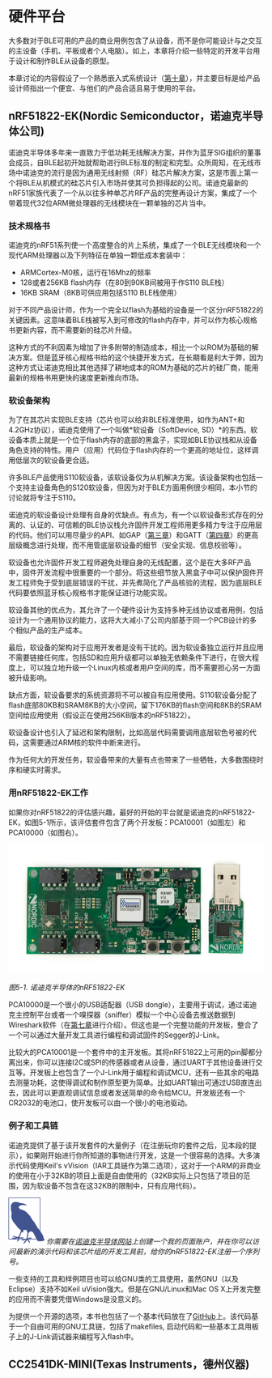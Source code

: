 # 硬件平台

大多数对于BLE可用的产品的商业用例包含了从设备，而不是你可能设计与之交互的主设备（手机、平板或者个人电脑）。如上，本章将介绍一些特定的开发平台用于设计和制作BLE从设备的原型。

本章讨论的内容假设了一个熟悉嵌入式系统设计（[第十章](#./chapter10.md)），并主要目标是给产品设计师指出一个便宜、与他们的产品合适且易于使用的平台。

## nRF51822-EK(Nordic Semiconductor，诺迪克半导体公司)

诺迪克半导体多年来一直致力于低功耗无线解决方案，并作为蓝牙SIG组织的董事会成员，自BLE起初开始就帮助进行BLE标准的制定和完型。众所周知，在无线市场中诺迪克的流行是因为通用无线射频（RF）硅芯片解决方案，这是市面上第一个将BLE从机模式的硅芯片引入市场并使其可负担得起的公司。诺迪克最新的nRF51家族代表了一个从以往多种单芯片RF产品的完整再设计方案，集成了一个带着现代32位ARM微处理器的无线模块在一颗单独的芯片当中。

### 技术规格书

诺迪克的nRF51系列使一个高度整合的片上系统，集成了一个BLE无线模块和一个现代ARM处理器以及下列特征在单独一颗低成本套装中：

- ARMCortex-M0核，运行在16Mhz的频率
- 128或者256KB flash内存（在80到90KB间被用于作S110 BLE栈）
- 16KB SRAM（8KB可供应用包括S110 BLE栈使用）

对于不同产品设计师，作为一个完全以flash为基础的设备是一个区分nRF51822的关键因素。这意味着BLE栈被写入到可修改的flash内存中，并可以作为核心规格书更新内容，而不需要新的硅芯片升级。

这种方式的不利因素为增加了许多附带的制造成本，相比一个以ROM为基础的解决方案。但是蓝牙核心规格书给的这个快捷开发方式，在长期看是利大于弊，因为这种方式让诺迪克相比其他选择了耕地成本的ROM为基础的芯片的硅厂商，能用最新的规格书用更快的速度更新推向市场。

### 软设备架构

为了在其芯片实现BLE支持（芯片也可以给非BLE标准使用，如作为ANT+和4.2GHz协议），诺迪克使用了一个叫做*软设备（SoftDevice, SD）*的东西。软设备本质上就是一个位于flash内存的底部的黑盒子，实现如BLE协议栈和从设备角色支持的特性。用户（应用）代码位于flash内存的一个更高的地址位，这样调用低层次的软设备更合适。

许多BLE产品使用S110软设备，该软设备仅为从机解决方案。该设备架构也包括一个支持主设备角色的S120软设备，但因为对于BLE方面用例很少相同，本小节的讨论就将专注于S110。

诺迪克的软设备设计处理有自身的优缺点。有点为，有一个以软设备形式存在的分离的、认证的、可信赖的BLE协议栈允许固件开发工程师用更多精力专注于应用层的代码。他们可以用尽量少的API、如GAP（[第三章](./chapter3.md)）和GATT（[第四章](./chapter4.md)）的更高层级概念进行处理，而不用管底层软设备的细节（安全实现、信息校验等）。

软设备也允许固件开发工程师避免处理自身的无线配置，这个是在大多RF产品中，固件开发流程中很重要的一个部分。将这些细节放入黑盒子中可以保护固件开发工程师免于受到底层错误的干扰，并先煮简化了产品核验的流程，因为底层BLE代码要依照蓝牙核心规格书才能保证进行功能实现。

软设备其他的优点为，其允许了一个硬件设计为支持多种无线协议或者用例，包括设计为一个通用协议的能力，这将大大减小了公司内部基于同一个PCB设计的多个相似产品的生产成本。

最后，软设备的架构对于应用开发者是没有干扰的。因为软设备独立运行并且应用不需要链接任何库，包括SD和应用升级都可以单独无依赖条件下进行，在很大程度上，可以独立地升级一个Linux内核或者用户空间的库，而不需要担心另一方面被升级影响。

缺点方面，软设备要求的系统资源将不可以被自有应用使用。S110软设备分配了flash底部80KB和SRAM8KB的大小空间，留下176KB的flash空间和8KB的SRAM空间给应用使用（假设正在使用256KB版本的nRF51822）。

软设备设计也引入了延迟和架构限制，比如高层代码需要调用底层软色号被的代码，这需要通过ARM核的软件中断来进行。

作为任何大的开发任务，软设备带来的大量有点也带来了一些牺牲，大多数围绕时序和硬实时需求。

### 用nRF51822-EK工作

如果你对nRF51822的评估感兴趣，最好的开始的平台就是诺迪克的nRF51822-EK，如图5-1所示，该评估套件包含了两个开发板：PCA10001（如图左）和PCA10000（如图右）。

![figure5-1](.\pic\figure5-1.png)

*图5-1. 诺迪克半导体的nRF51822-EK*

PCA10000是一个很小的USB适配器（USB dongle），主要用于调试，通过诺迪克主控制平台或者一个嗅探器（sniffer）模拟一个中心设备去推送数据到Wireshark软件（在[第七章](./chapter7.md)进行介绍）。但这也是一个完整功能的开发板，整合了一个可以通过大量开发工具进行编程和调试固件的Segger的J-Link。

比较大的PCA10001是一个套件中的主开发板。其将nRF51822上可用的pin脚都分离出来，你可以连接I2C或SPI的传感器或者从设备，通过UART于其他设备进行交互等。开发板上也包含了一个J-Link用于编程和调试MCU，还有一些其余的电路去测量功耗，这使得调试和制作原型更为简单。比如UART输出可通过USB直连出去，因此可以更直观调试信息或者发送简单的命令给MCU。开发板还有一个CR2032的电池口，使开发板可以由一个很小的电池驱动。

### 例子和工具链

诺迪克提供了基于该开发套件的大量例子（在注册玩你的套件之后，见本段的提示），如果刚开始进行你所知道的事物进行开发，这是一个很容易的选择。大多演示代码使用Keil's vVision（IAR工具链作为第二选项），这对于一个ARM的非商业的使用在小于32KB的项目上面是自由使用的（32KB实际上只包括了项目的范围，因为软设备不包含在这32KB的限制中，只有应用代码）。

![warning](.\pic\figure-bird.png) *你需要在[诺迪克半导体网站](http://www.nordicsemi.com/)上创建一个我的页面账户，并在你可以访问最新的演示代码和该芯片组的开发工具前，给你的nRF51822-EK注册一个序列号。*

一些支持的工具和样例项目也可以给GNU类的工具使用，虽然GNU（以及Eclipse）支持不如Keil uVision强大。但是在GNU/Linux和Mac OS X上开发完整的应用而不需要凭借Windows是没意义的。

为提供一个开源的选项，本书也包括了一个基本代码放在了[GitHub](https://github.com/microbuilder/nRF51822_GNU)上。该代码基于一个自由可用的GNU工具链，包括了makefiles, 启动代码和一些基本工具用板子上的J-Link调试器来编程写入flash中。

## CC2541DK-MINI(Texas Instruments，德州仪器)

